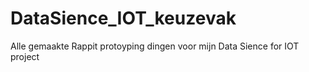 # DataSience_IOT_keuzevak
Alle gemaakte Rappit protoyping dingen voor mijn Data Sience for IOT project
